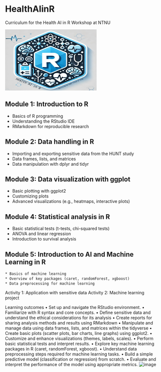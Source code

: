 # HealthAIinR
Curriculum for the Health AI in R Workshop at NTNU 

<img src="healthAI_course_logo_v2.jpg" alt="Course logo" width="300" height="200">

## Module 1: Introduction to R 
* Basics of R programming
* Understanding the RStudio IDE
* RMarkdown for reproducible research

## Module 2: Data handling in R
* Importing and exporting sensitive data from the HUNT study
* Data frames, lists, and matrices
* Data manipulation with dplyr and tidyr

## Module 3: Data visualization with ggplot 
* Basic plotting with ggplot2
* Customizing plots
* Advanced visualizations (e.g., heatmaps, interactive plots)

## Module 4: Statistical analysis in R 
* Basic statistical tests (t-tests, chi-squared tests)
* ANOVA and linear regression
* Introduction to survival analysis

## Module 5: Introduction to AI and Machine Learning in R
	* Basics of machine learning
	* Overview of key packages (caret, randomForest, xgboost)
	* Data preprocessing for machine learning

Activity 1: Application with sensitive data
Activity 2: Machine learning project


Learning outcomes 
•	Set up and navigate the RStudio environment.
•	Familiarize with R syntax and core concepts.
•	Define sensitive data and understand the ethical considerations for its analysis
•	Create reports for sharing analysis methods and results using RMarkdown
•	Manipulate and manage data using data frames, lists, and matrices within the tidyverse
•	Create basic plots (scatter plots, bar charts, line graphs) using ggplot2.
•	Customize and enhance visualizations (themes, labels, scales).
•	Perform basic statistical tests and interpret results.
•	Explore key machine learning packages in R (caret, randomForest, xgboost).
•	Understand data preprocessing steps required for machine learning tasks.
•	Build a simple predictive model (classification or regression) from scratch.
•	Evaluate and interpret the performance of the model using appropriate metrics.
![image](https://github.com/user-attachments/assets/e782da10-c9f7-40db-aadd-bb15a2520540)
